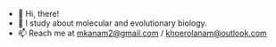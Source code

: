 - 👋 Hi, there!
- 👀 I study about molecular and evolutionary biology.
- 📫 Reach me at mkanam2@gmail.com / khoerolanam@outlook.com

